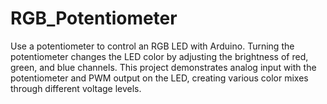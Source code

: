 # RGB_Potentiometer
Use a potentiometer to control an RGB LED with Arduino. Turning the potentiometer changes the LED color by adjusting the brightness of red, green, and blue channels. This project demonstrates analog input with the potentiometer and PWM output on the LED, creating various color mixes through different voltage levels.
